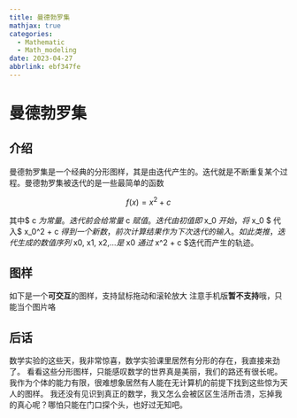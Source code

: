 ```yaml
---
title: 曼德勃罗集
mathjax: true
categories:
  - Mathematic
  - Math_modeling
date: 2023-04-27
abbrlink: ebf347fe
---
```


# 曼德勃罗集

## 介绍
曼德勃罗集是一个经典的分形图样，其是由迭代产生的。迭代就是不断重复某个过程。曼德勃罗集被迭代的是一些最简单的函数

<!--more-->

$$ f(x) = x^2 + c $$

其中$ c $为常量。迭代前会给常量$ c $赋值。
迭代由初值即$ x_0 $开始，将$ x_0 $  代入$ x_0^2 + c $得到一个新数，前次计算结果作为下次迭代的输入。
如此类推，迭代生成的数值序列$ x0, x1, x2,...$是$ x0 $通过$ x^2 + c $迭代而产生的轨迹。

## 图样
如下是一个**可交互**的图样，支持鼠标拖动和滚轮放大
注意手机版**暂不支持**哦，只能当个图片咯
<html>
<head>
	<meta charset="UTF-8">
	<title>Mandelbrot Set</title>
</head>
<body>
	<canvas id="canvas"></canvas>
	<script type="text/javascript">
		// 获取画布和上下文
		const canvas = document.getElementById('canvas');
		const ctx = canvas.getContext('2d');
		// 设置画布尺寸
		canvas.width = 400;
		canvas.height = 400;
		if (/Mobi|Android|iPhone/i.test(navigator.userAgent)) {
            canvas.height = 290;
            canvas.width = 290;
        }
		// 设置缩放参数
		let zoomFactor = 2.2;
		let centerX = -0.5;
		let centerY = 0;
		// 计算像素点对应的复数值
		function calculatePoint(x, y) {
			const real = centerX + (x - canvas.width / 2) / (canvas.width / 4) / zoomFactor;
			const imag = centerY + (y - canvas.height / 2) / (canvas.height / 4) / zoomFactor;
			return { real, imag };
		}
		// 绘制曼德勃罗集
		function drawMandelbrotSet() {
			// 创建图像数据
			const imageData = ctx.createImageData(canvas.width, canvas.height);
			// 遍历每个像素点
			for (let y = 0; y < canvas.height; y++) {
				for (let x = 0; x < canvas.width; x++) {
					// 计算像素点对应的复数值
					const { real, imag } = calculatePoint(x, y);
					// 计算曼德勃罗集的迭代次数
					let zReal = 0;
					let zImag = 0;
					let i = 0;
					for (; i < 300; i++) {
						const zRealNew = zReal * zReal - zImag * zImag + real;
						const zImagNew = 2 * zReal * zImag + imag;
						if (zRealNew * zRealNew + zImagNew * zImagNew > 4) {
							break;
						}
						zReal = zRealNew;
						zImag = zImagNew;
					}
					// 将迭代次数映射到颜色值
					const index = (y * canvas.width + x) * 4;
					imageData.data[index] = i;
					imageData.data[index + 1] = i;
					imageData.data[index + 2] = i;
					imageData.data[index + 3] = 255;
				}
			}
			// 绘制图像数据到画布上
			ctx.putImageData(imageData, 0, 0);
		}
		// 绘制初始曼德勃罗集
		drawMandelbrotSet();
		// 记录当前的鼠标状态
		let isDragging = false;
		let lastX, lastY;
        		// 监听鼠标按下事件
		canvas.addEventListener('mousedown', event => {
			isDragging = true;
			lastX = event.clientX;
			lastY = event.clientY;
		});
		function moveCenter(deltaX, deltaY){
			centerX -= deltaX / (canvas.width / 4) / zoomFactor;
			centerY -= deltaY / (canvas.height / 4) / zoomFactor;
		};
		// 监听鼠标移动事件
		canvas.addEventListener('mousemove', event => {
			if (isDragging) {
				const deltaX = event.clientX - lastX;
				const deltaY = event.clientY - lastY;
				lastX = event.clientX;
				lastY = event.clientY;
				// 更新中心点坐标
				centerX -= deltaX / (canvas.width / 4) / zoomFactor;
				centerY -= deltaY / (canvas.height / 4) / zoomFactor;
				// 重新绘制曼德勃罗集
				drawMandelbrotSet();
			}
		});
		// 监听鼠标释放事件
		canvas.addEventListener('mouseup', () => {
			isDragging = false;
		});
		// 监听鼠标滚轮事件
		canvas.addEventListener('wheel', event => {
			const delta = event.deltaY > 0 ? -0.1 : 0.1;
			zoomFactor *= 1 + delta;
			// 计算缩放中心点的复数值
			const { real, imag } = calculatePoint(canvas.width / 2, canvas.height / 2);
			centerX = real;
			centerY = imag;
			// 重新绘制曼德勃罗集
			drawMandelbrotSet();
			// 阻止默认滚动事件
			event.preventDefault();
		});
	</script>
</body>
</html>

## 后话
数学实验的这些天，我非常惊喜，数学实验课里居然有分形的存在，我直接来劲了。
看看这些分形图样，只能感叹数学的世界真是美丽，我们的路还有很长呢。我作为个体的能力有限，很难想象居然有人能在无计算机的前提下找到这些惊为天人的图样。
我还没有见识到真正的数学，我又怎么会被区区生活所击溃，忘掉我的真心呢？哪怕只能在门口探个头，也好过无知吧。